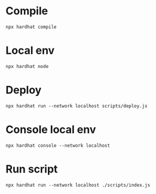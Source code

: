 # Compile
`npx hardhat compile`

# Local env
`npx hardhat node`

# Deploy
`npx hardhat run --network localhost scripts/deploy.js`

# Console local env
`npx hardhat console --network localhost`

# Run script
`npx hardhat run --network localhost ./scripts/index.js`